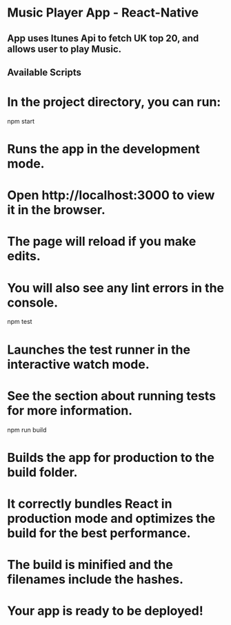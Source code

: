 # Music Player App - React-Native

## App uses Itunes Api to fetch UK top 20, and allows user to play Music. 

## Available Scripts

# In the project directory, you can run:

npm start

# Runs the app in the development mode.
# Open http://localhost:3000 to view it in the browser.

# The page will reload if you make edits.
# You will also see any lint errors in the console.

npm test

# Launches the test runner in the interactive watch mode.
# See the section about running tests for more information.

npm run build

# Builds the app for production to the build folder.
# It correctly bundles React in production mode and optimizes the build for the best performance.

# The build is minified and the filenames include the hashes.
# Your app is ready to be deployed!
